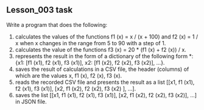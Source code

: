 ## Lesson_003 task
Write a program that does the following:
1. calculates the values ​​of the functions f1 (x) = x / (x + 100) and f2 (x) = 1 / x when x changes in the range from 5 to 90 with a step of 1.
2. calculates the value of the functions f3 (x) = 20 * (f1 (x) + f2 (x)) / x.
3. represents the result in the form of a dictionary of the following form *: {x1: [f1 (x1), f2 (x1), f3 (x1)], x2: [f1 (x2), f2 (x2), f3 (x2)], ...}.
4. saves the result of calculations in a CSV file, the header (columns) of which are the values ​​x, f1 (x), f2 (x), f3 (x).
5. reads the recorded CSV file and presents the result as a list [[x1, f1 (x1), f2 (x1), f3 (x1)], [x2, f1 (x2), f2 (x2), f3 (x2) ], ...].
6. saves the list [[x1, f1 (x1), f2 (x1), f3 (x1)], [x2, f1 (x2), f2 (x2), f3 (x2)], ...] in JSON file.